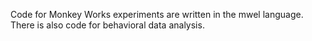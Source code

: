 Code for Monkey Works experiments are written in the mwel language. 
There is also code for behavioral data analysis.
